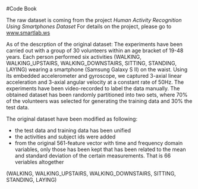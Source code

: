 #Code Book

The raw dataset is coming from the project _Human Activity Recognition Using Smartphones Dataset_
For details on the project, please go to www.smartlab.ws

As of the descrption of the original dataset:
The experiments have been carried out with a group of 30 volunteers within an age bracket of 19-48 years. Each person performed six activities (WALKING, WALKING_UPSTAIRS, WALKING_DOWNSTAIRS, SITTING, STANDING, LAYING) wearing a smartphone (Samsung Galaxy S II) on the waist. Using its embedded accelerometer and gyroscope, we captured 3-axial linear acceleration and 3-axial angular velocity at a constant rate of 50Hz. The experiments have been video-recorded to label the data manually. The obtained dataset has been randomly partitioned into two sets, where 70% of the volunteers was selected for generating the training data and 30% the test data. 

The original dataset have been modified as following:
- the test data and training data has been unified
- the activities and subject ids were added
- from the original 561-feature vector with time and frequency domain variables, only those has been kept that has been related to the mean and standard deviation of the certain measurements. That is 66 veriables altogether





(WALKING, WALKING_UPSTAIRS, WALKING_DOWNSTAIRS, SITTING, STANDING, LAYING)
